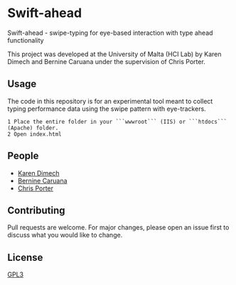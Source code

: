 # Swift-ahead
Swift-ahead - swipe-typing for eye-based interaction with type ahead functionality

This project was developed at the University of Malta (HCI Lab) by Karen Dimech and Bernine Caruana under the supervision of Chris Porter.

## Usage

The code in this repository is for an experimental tool meant to collect typing performance data using the swipe pattern with eye-trackers.

```
1 Place the entire folder in your ```wwwroot``` (IIS) or ```htdocs``` (Apache) folder.
2 Open index.html
```

## People

- [Karen Dimech](mailto:karen.dimech.15@um.edu.mt)
- [Bernine Caruana](mailto:bernine.caruana@gmail.com)
- [Chris Porter](https://www.um.edu.mt/profile/chrisporter)

## Contributing
Pull requests are welcome. For major changes, please open an issue first to discuss what you would like to change.

## License
[GPL3](https://www.gnu.org/licenses/gpl-3.0.en.html)
